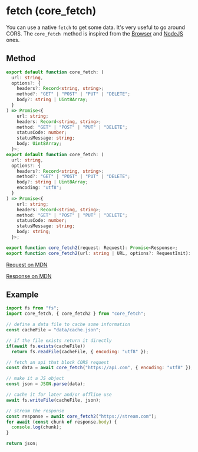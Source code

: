 # fetch (core_fetch)

You can use a native `fetch` to get some data. It's very useful to go around CORS. The `core_fetch `method is inspired from the [Browser](https://developer.mozilla.org/en-US/docs/Web/API/Fetch_API) and [NodeJS](https://nodejs.org/dist/latest/docs/api/globals.html) ones.

## Method

```typescript
export default function core_fetch: (
  url: string,
  options?: {
    headers?: Record<string, string>;
    method?: "GET" | "POST" | "PUT" | "DELETE";
    body?: string | Uint8Array;
  }
) => Promise<{
    url: string;
    headers: Record<string, string>;
    method: "GET" | "POST" | "PUT" | "DELETE";
    statusCode: number;
    statusMessage: string;
    body: Uint8Array;
  }>;
export default function core_fetch: (
  url: string,
  options?: {
    headers?: Record<string, string>;
    method?: "GET" | "POST" | "PUT" | "DELETE";
    body?: string | Uint8Array;
    encoding: "utf8";
  }
) => Promise<{
    url: string;
    headers: Record<string, string>;
    method: "GET" | "POST" | "PUT" | "DELETE";
    statusCode: number;
    statusMessage: string;
    body: string;
  }>;

export function core_fetch2(request: Request): Promise<Response>;
export function core_fetch2(url: string | URL, options?: RequestInit): Promise<Response>;
```

[Request on MDN](https://developer.mozilla.org/en-US/docs/Web/API/Request)

[Response on MDN](https://developer.mozilla.org/en-US/docs/Web/API/Response)

## Example

```javascript
import fs from "fs";
import core_fetch, { core_fetch2 } from "core_fetch";

// define a data file to cache some information
const cacheFile = "data/cache.json";

// if the file exists return it directly
if(await fs.exists(cacheFile))
  return fs.readFile(cacheFile, { encoding: "utf8" });

// fetch an api that block CORS request
const data = await core_fetch("https://api.com", { encoding: "utf8" });

// make it a JS object
const json = JSON.parse(data);

// cache it for later and/or offline use
await fs.writeFile(cacheFile, json);

// stream the response
const response = await core_fetch2("https://stream.com");
for await (const chunk of response.body) {
  console.log(chunk);
}

return json;
```
